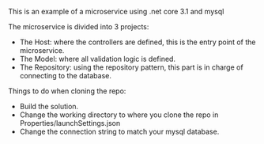 This is an example of a microservice using .net core 3.1 and mysql

The microservice is divided into 3 projects:
  - The Host: where the controllers are defined, this is the entry point of the microservice.
  - The Model: where all validation logic is defined.
  - The Repository: using the repository pattern, this part is in charge of connecting to the database.
  
Things to do when cloning the repo:
  - Build the solution.
  - Change the working directory to where you clone the repo in Properties/launchSettings.json
  - Change the connection string to match your mysql database.

